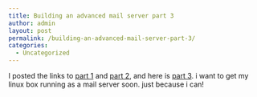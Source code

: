 ```yaml
---
title: Building an advanced mail server part 3
author: admin
layout: post
permalink: /building-an-advanced-mail-server-part-3/
categories:
  - Uncategorized
---
```

I posted the links to [part 1][1] and [part 2][2], and here is [part 3][3]. i want to get my linux box running as a mail server soon. just because i can!

 [1]: http://blog.lotas-smartman.net/archives/000886.php
 [2]: http://blog.lotas-smartman.net/archives/000951.php
 [3]: http://linux.oreillynet.com/pub/a/linux/2003/10/23/advanced_mail_server3.html